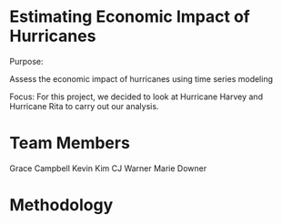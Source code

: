 # Estimating Economic Impact of Hurricanes

Purpose:

Assess the economic impact of hurricanes using time series modeling

Focus:
For this project, we decided to look at Hurricane Harvey and Hurricane Rita to carry out our analysis.

# Team Members
Grace Campbell
Kevin Kim
CJ Warner
Marie Downer

# Methodology

# 


